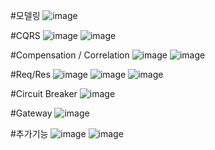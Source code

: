 #모델링
![image](https://user-images.githubusercontent.com/78444302/203244757-d75086b1-1ab4-49f3-a8ac-9c5a2e84d826.png)

#CQRS
![image](https://user-images.githubusercontent.com/78444302/203245038-25eecfa4-4160-454b-8838-b398342a676f.png)
![image](https://user-images.githubusercontent.com/78444302/203245199-584c06e5-7e80-46c4-91ba-b6562aa0fbf6.png)

#Compensation / Correlation
![image](https://user-images.githubusercontent.com/78444302/203247698-dfc36b1c-a902-4cdb-b4ff-53926305de84.png)
![image](https://user-images.githubusercontent.com/78444302/203248310-f27dceb5-6171-4437-842b-f2af43788ce4.png)

#Req/Res
![image](https://user-images.githubusercontent.com/78444302/203250005-64677f0b-3436-4885-b219-82a332965ac0.png)
![image](https://user-images.githubusercontent.com/78444302/203250396-a5ee337d-1aea-4548-8fca-a3ca86ca37e2.png)
![image](https://user-images.githubusercontent.com/78444302/203250106-a7dbc2c0-007a-4a7b-a097-99ae35d9f6c9.png)

#Circuit Breaker
![image](https://user-images.githubusercontent.com/78444302/203248814-502f906f-c33f-400f-8bbe-904521a2b1d6.png)

#Gateway
![image](https://user-images.githubusercontent.com/78444302/203249080-b6669657-238a-4496-b0bf-c129515ec939.png)

#추가기능
![image](https://user-images.githubusercontent.com/78444302/203253642-9371307c-d347-4245-914f-e70cec75aef1.png)
![image](https://user-images.githubusercontent.com/78444302/203255441-ae9c31c2-3126-4783-bb00-a7888db24f29.png)
